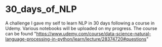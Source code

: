 # 30_days_of_NLP
A challenge I gave my self to learn NLP in 30 days following a course in Udemy. Various notebooks will be uploaded on my progress.
The course can be found "https://www.udemy.com/course/data-science-natural-language-processing-in-python/learn/lecture/28374720#questions"
